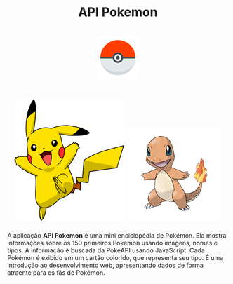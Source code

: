 
<h1 align="center"> API Pokemon <h1>
<h1 align="center" >
<img src="./img/4958-pokeball.png">
</h1>

<h1 align="center"><img src="./img/pikachuRedimensionado.png">
<img src="./img/004.png"></h1>

 A aplicação **API Pokemon** é uma mini enciclopédia de Pokémon. Ela mostra informações sobre os 150 primeiros Pokémon usando imagens, nomes e tipos. A informação é buscada da PokeAPI usando JavaScript. Cada Pokémon é exibido em um cartão colorido, que representa seu tipo. É uma introdução ao desenvolvimento web, apresentando dados de forma atraente para os fãs de Pokémon.